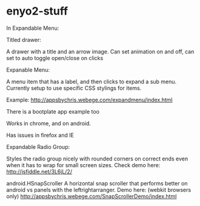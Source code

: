 enyo2-stuff
===========

In Expandable Menu:

Titled drawer:

A drawer with a title and an arrow image. Can set animation on and off, can set to auto toggle open/close on clicks

Expanable Menu:

A menu item that has a label, and then clicks to expand a sub menu.
Currently setup to use specific CSS stylings for items.

Example:
http://appsbychris.webege.com/expandmenu/index.html

There is a bootplate app example too

Works in chrome, and on android.

Has issues in firefox and IE


Expandable Radio Group:

Styles the radio group nicely with rounded corners on correct ends even when it has to wrap for small screen sizes.
Check demo here:
http://jsfiddle.net/3L6jL/2/


android.HSnapScroller
A horizontal snap scroller that performs better on android vs panels with the leftrightarranger.
Demo here: (webkit browsers only)
http://appsbychris.webege.com/SnapScrollerDemo/index.html
